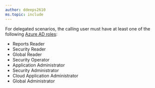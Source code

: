 ```yaml
---
author: ddeeps2610
ms.topic: include
---
```


For delegated scenarios, the calling user must have at least one of the following [Azure AD roles](/azure/active-directory/roles/permissions-reference?toc=%2Fgraph%2Ftoc.json):

- Reports Reader
- Security Reader
- Global Reader
- Security Operator
- Application Administrator
- Security Administrator
- Cloud Application Administrator
- Global Administrator
